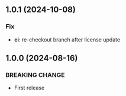 ## 1.0.1 (2024-10-08)

### Fix

- **ci**: re-checkout branch after license update

## 1.0.0 (2024-08-16)

### BREAKING CHANGE

- First release
